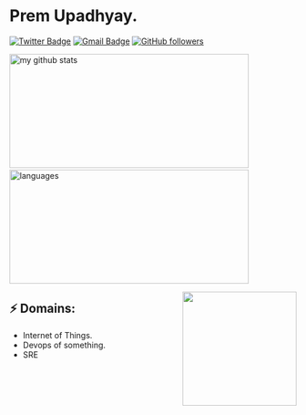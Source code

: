 # Prem Upadhyay.

[![Twitter Badge](https://img.shields.io/badge/-@prem_vu-1ca0f1?style=flat-square&labelColor=1ca0f1&logo=twitter&logoColor=white&link=https://twitter.com/prem_vu)](https://twitter.com/prem_vu) 
[![Gmail Badge](https://img.shields.io/badge/-premv.2009@gmail.com-c14438?style=flat-square&logo=Gmail&logoColor=white&link=mailto:spremv.2009@gmail.com)](mailto:premv.2009@gmail.com)
[![GitHub followers](https://img.shields.io/github/followers/Premvikash?label=Follow&style=social)](https://github.com/Premvikash/?tab=follow)

<p align="left">
<img src="https://github-readme-stats.vercel.app/api?username=Premvikash&show_icons=true&theme=buefy" alt="my github stats" height="200" width="420"/>&nbsp;
  <img src="https://github-readme-stats.vercel.app/api/top-langs/?username=Premvikash&layout=compact&theme=buefy" alt="languages" height="200" width="420">
</p>

<img align='right' src='https://media.giphy.com/media/bcKmIWkUMCjVm/giphy.gif' width='200"'>

## ⚡ Domains:
- Internet of Things.
- Devops of something.
- SRE
